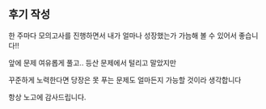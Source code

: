 ## 후기 작성

한 주마다 모의고사를 진행하면서 내가 얼마나 성장했는가 가늠해 볼 수 있어서 좋습니다!!

앞에 문제 여유롭게 풀고.. 등산 문제에서 털리고 말았지만

꾸준하게 노력한다면 당장은 못 푸는 문제도 얼마든지 가능할 것이라 생각합니다

항상 노고에 감사드립니다.